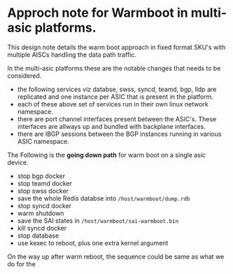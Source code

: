 # Approch note for Warmboot in multi-asic platforms.

This design note details the warm boot approach in fixed format SKU's with multiple AISCs handling the data path traffic.

In the multi-asic platforms these are the notable changes that needs to be considered.
  - the following services viz databse, swss, syncd, teamd, bgp, lldp are replicated and one instance per ASIC that is present in the platform.
  - each of these above set of services run in their own linux network namespace.
  - there are port channel interfaces present between the ASIC's. These interfaces are allways up and bundled with backplane interfaces.
  - there are IBGP sessions between the BGP instances running in various ASIC namespace.
  
The Following is the **going down path** for warm boot on a single asic device.  

  - stop bgp docker 
  - stop teamd docker
  - stop swss docker
  - save the whole Redis databse into ```/host/warmboot/dump.rdb```
  - stop syncd docker
  - warm shutdown
  - save the SAI states in ```/host/warmboot/sai-warmboot.bin```
  - kill syncd docker
  - stop database
  - use kexec to reboot, plus one extra kernel argument


On the way up after warm reboot, the sequence could be same as what we do for the 
